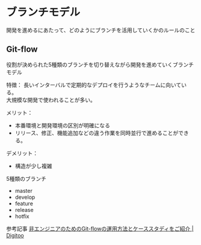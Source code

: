# ブランチモデル
開発を進めるにあたって、どのようにブランチを活用していくかのルールのこと

## Git-flow
役割が決められた5種類のブランチを切り替えながら開発を進めていくブランチモデル

特徴：
長いインターバルで定期的なデプロイを行うようなチームに向いている。  
大規模な開発で使われることが多い。

メリット：
- 本番環境と開発環境の区別が明確になる
- リリース、修正、機能追加などの違う作業を同時並行で進めることができる。

デメリット：
- 構造が少し複雑

5種類のブランチ
- master
- develop
- feature
- release
- hotfix

参考記事
[非エンジニアのためのGit\-flowの運用方法とケーススタディをご紹介 \| Digitoo](https://digitoo.trans-cosmos.co.jp/blog/git-flow/#section4)